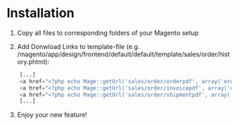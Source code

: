 Installation
============

1. Copy all files to corresponding folders of your Magento setup

2. Add Donwload Links to template-file (e.g. /magento/app/design/frontend/default/default/template/sales/order/history.phtml):

```PHP
    [...]
    <a href="<?php echo Mage::getUrl('sales/order/orderpdf', array('order_id' => $_order->getId())); ?>"><?php echo $this->__('View Order as PDF') ?></a>
    <a href="<?php echo Mage::getUrl('sales/order/invoicepdf', array('order_id' => $_order->getId())); ?>"><?php echo $this->__('View Invoice as PDF') ?></a>
    <a href="<?php echo Mage::getUrl('sales/order/shipmentpdf', array('order_id' => $_order->getId())); ?>"><?php echo $this->__('View Shipment as PDF') ?></a>
    [...]
```

3. Enjoy your new feature!